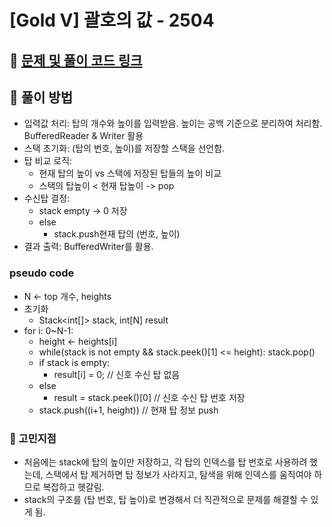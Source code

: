 # [Gold V] 괄호의 값 - 2504

## 📍 [문제 및 풀이 코드 링크](https://github.com/Jinyshin/Algorithm/tree/main/%EB%B0%B1%EC%A4%80/Gold/2493.%E2%80%85%ED%83%91)

## 📍 풀이 방법

- 입력값 처리: 탑의 개수와 높이를 입력받음. 높이는 공백 기준으로 분리하여 처리함. BufferedReader & Writer 활용
- 스택 초기화: (탑의 번호, 높이)를 저장할 스택을 선언함.
- 탑 비교 로직:
  - 현재 탑의 높이 vs 스택에 저장된 탑들의 높이 비교
  - 스택의 탑높이 < 현재 탑높이 -> pop
- 수신탑 결정:
  - stack empty -> 0 저장
  - else
    - stack.push현재 탑의 (번호, 높이)
- 결과 출력: BufferedWriter를 활용.

### pseudo code

- N <- top 개수, heights
- 초기화
  - Stack<int[]> stack, int[N] result
- for i: 0~N-1:
  - height <- heights[i]
  - while(stack is not empty && stack.peek()[1] <= height):
    stack.pop()
  - if stack is empty:
    - result[i] = 0; // 신호 수신 탑 없음
  - else
    - result = stack.peek()[0] // 신호 수신 탑 번호 저장
  - stack.push((i+1, height)) // 현재 탑 정보 push

### 🌟 고민지점

- 처음에는 stack에 탑의 높이만 저장하고, 각 탑의 인덱스를 탑 번호로 사용하려 했는데, 스택에서 탑 제거하면 탑 정보가 사라지고, 탐색을 위해 인덱스를 움직여야 하므로 복잡하고 헷갈림.
- stack의 구조를 (탑 번호, 탑 높이)로 변경해서 더 직관적으로 문제를 해결할 수 있게 됨.
